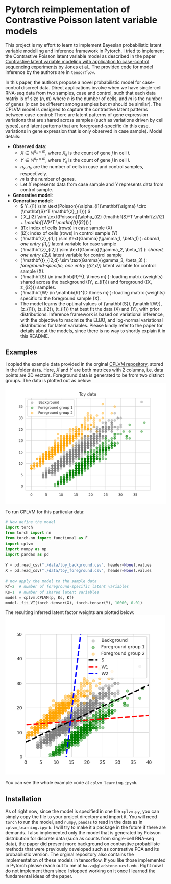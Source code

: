 # Pytorch reimplementation of Contrastive Poisson latent variable models

This project is my effort to learn to implement Bayesian probabilistic latent variable modelling and inference framework in Pytorch. I tried to implement the Contrastive Poisson latent variable model as described in the paper [Contrastive latent variable modeling with application to case-control sequencing experiments](https://arxiv.org/abs/2102.06731) by [Jones et al.](https://github.com/andrewcharlesjones/cplvm/tree/main?tab=readme-ov-file). The provided code for model inference by the authors are in ```tensorflow```. 

In this paper, the authors propose a novel probabilistic model for case-control discreet data. Direct applications involve when we have single-cell RNA-seq data from two samples, case and control, such that each data matrix is of size $(n,m)$ where $n$ is the number of cells, and $m$ is the number of genes ($n$ can be different among samples but $m$ should be similar). The CPLVM model is designed to capture the contrastive latent patterns between case-control: There are latent patterns of gene expression variations that are shared across samples (such as variations driven by cell types), and latent patterns that are foreground-specific (in this case, variations in gene expression that is only observed in case sample). Model details: 

- **Observed data**: 
  - $X \in \mathbb{N}^{n_x \times m}$, where $X_{ij}$ is the count of gene $j$ in cell $i$.
  - $Y \in \mathbb{N}^{n_y \times m}$, where $Y_{ij}$ is the count of gene $j$ in cell $i$.
  - $n_x, n_y$ are the number of cells in case and control samples, respectively.
  - $m$ is the number of genes.
  - Let $X$ represents data from case sample and $Y$ represents data from control sample.
- **Generative model**:
- **Generative model**:
  - $ Y_{i1} \sim \text{Poisson}(\alpha_{i1}\mathbf{\sigma} \circ (\mathbf{S}^T \mathbf{z}_{i1})) $
  - \( X_{i2} \sim \text{Poisson}(\alpha_{i2} (\mathbf{S}^T \mathbf{z}_{i2} + \mathbf{W}^T \mathbf{t}_{i2})) \)
  - \(i1\): index of cells (rows) in case sample \(X\)
  - \(i2\): index of cells (rows) in control sample \(Y\)
  - \( \mathbf{z}_{i1,l} \sim \text{Gamma}(\gamma_1, \beta_1) \): *shared, one entry \(i1,l\)* latent variable for case sample
  - \( \mathbf{z}_{i2,l} \sim \text{Gamma}(\gamma_2, \beta_2) \): *shared, one entry \(i2,l\)* latent variable for control sample
  - \( \mathbf{t}_{i2,d} \sim \text{Gamma}(\gamma_3, \beta_3) \): *foreground-specific, one entry \({i2,d}\)* latent variable for control sample \(X\). 
  - \( \mathbf{S} \in \mathbb{R}^{L \times m} \): loading matrix (weights) shared across the background (\(Y, z_{i1}\)) and foreground (\(X, z_{i2}\)) samples. 
  - \( \mathbf{W} \in \mathbb{R}^{D \times m} \): loading matrix (weights) specific to the foreground sample \(X\).
  - The model learns the optimal values of \(\mathbf{S}\), \(\mathbf{W}\), \(z_{i1}\), \(z_{i2}\), \(t_{i1}\) that best fit the data \(X\) and \(Y\), with prior distributions. Inference framework is based on variational inference, with the objective to maximize the ELBO, and log-normal variational distributions for latent variables. Please kindly refer to the paper for details about the models, since there is no way to shortly explain it in this README.


## Examples

I copied the example data provided in the orginal [CPLVM repository](https://github.com/andrewcharlesjones/cplvm/tree/main), stored in the folder ```data```. Here, $X$ and $Y$ are both matrices with 2 columns, i.e. data points are 2D vectors. Foreground data is generated to be from two distinct groups. The data is plotted out as below:
![Data](./figures/toy_data.png)

To run CPLVM for this particular data:
```python
# Now define the model
import torch
from torch import nn
from torch.nn import functional as F
import cplvm
import numpy as np
import pandas as pd

Y = pd.read_csv("./data/toy_background.csv", header=None).values
X = pd.read_csv("./data/toy_foreground.csv", header=None).values

# now apply the model to the sample data
Kf=2  # number of foreground-specific latent variables
Ks=1  # number of shared latent variables
model = cplvm.CPLVM(p, Ks, Kf)
model._fit_VI(torch.tensor(X), torch.tensor(Y), 10000, 0.01)
```
The resulting inferred latent factor weights are plotted below:
![Infered contrastive model latent weights $S$ and $W$](./figures/toy_data_inferred.png)

You can see the whole example code at ```cplvm_learning.ipynb```.

## Installation
As of right now, since the model is specified in one file ```cplvm.py```, you can simply copy the file to your project directory and import it. You will need ```torch``` to run the model, and ```numpy```, ```pandas``` to read in the data as in ```cplvm_learning.ipynb```. I will try to make it a package in the future if there are demands. I also implemented only the model that is generated by Poisson distribution for discrete data (such as counts from single-cell RNA-seq data), the paper did present more background on contrastive probabilistc methods that were previously developed such as contrastive PCA and its probabilistic version. The orginal repository also contains the implementation of these models in tensorflow. If you like those implemented in Pytorch please reach out to me at ```ha.vu@gladstone.ucsf.edu```. Right now I do not implement them since I stopped working on it once I learned the fundamental ideas of the paper. 